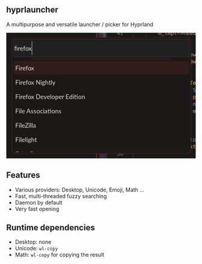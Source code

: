 ## hyprlauncher
A multipurpose and versatile launcher / picker for Hyprland

![](./assets/preview.png)

## Features

- Various providers: Desktop, Unicode, Emoji, Math ...
- Fast, multi-threaded fuzzy searching
- Daemon by default
- Very fast opening

## Runtime dependencies

- Desktop: none
- Unicode: `wl-copy`
- Math: `wl-copy` for copying the result
